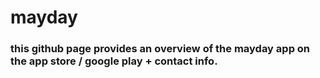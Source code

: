 # mayday
### this github page provides an overview of the mayday app on the app store / google play + contact info.

